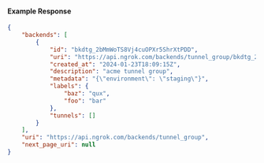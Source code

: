 <!-- Code generated for API Clients. DO NOT EDIT. -->

#### Example Response

```json
{
	"backends": [
		{
			"id": "bkdtg_2bMmWoTS8Vj4cuOPXr5ShrXtPDD",
			"uri": "https://api.ngrok.com/backends/tunnel_group/bkdtg_2bMmWoTS8Vj4cuOPXr5ShrXtPDD",
			"created_at": "2024-01-23T18:09:15Z",
			"description": "acme tunnel group",
			"metadata": "{\"environment\": \"staging\"}",
			"labels": {
				"baz": "qux",
				"foo": "bar"
			},
			"tunnels": []
		}
	],
	"uri": "https://api.ngrok.com/backends/tunnel_group",
	"next_page_uri": null
}
```
